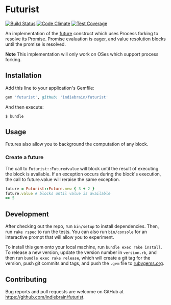 # Futurist

[![Build Status](https://travis-ci.org/indiebrain/futurist.svg?branch=master)](https://travis-ci.org/indiebrain/futurist)
[![Code Climate](https://codeclimate.com/github/indiebrain/futurist/badges/gpa.svg)](https://codeclimate.com/github/indiebrain/futurist)
[![Test Coverage](https://codeclimate.com/github/indiebrain/futurist/badges/coverage.svg)](https://codeclimate.com/github/indiebrain/futurist/coverage)

An implementation of the [future](https://en.wikipedia.org/wiki/Futures_and_promises) construct which uses Process forking to resolve its Promise. Promise evaluation is eager, and value resolution blocks until the promise is resolved.

**Note**
This implementation will only work on OSes which support process forking.

## Installation

Add this line to your application's Gemfile:

```ruby
gem 'futurist', github: 'indiebrain/futurist'
```

And then execute:

    $ bundle


## Usage

Futures also allow you to background the computation of any block.

### Create a future

The call to `Futurist::Future#value` will block until the result of executing the block is available. If an exception occurs during the block's execution, the call to future.value will reraise the same exception.

```ruby
future = Futurist::Future.new { 3 + 2 }
future.value # blocks until value is available
=> 5
```

## Development

After checking out the repo, run `bin/setup` to install dependencies. Then, run `rake rspec` to run the tests. You can also run `bin/console` for an interactive prompt that will allow you to experiment.

To install this gem onto your local machine, run `bundle exec rake install`. To release a new version, update the version number in `version.rb`, and then run `bundle exec rake release`, which will create a git tag for the version, push git commits and tags, and push the `.gem` file to [rubygems.org](https://rubygems.org).

## Contributing

Bug reports and pull requests are welcome on GitHub at https://github.com/indiebrain/futurist.
